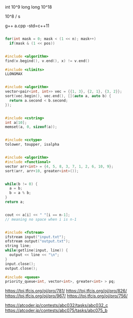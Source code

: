 int 10^9
long long 10^18

10^8 / s

g++ a.cpp -std=c++11

```cpp

for(int mask = 0; mask < (1 << n); mask++)
  if(mask & (1 << pos))


#include <algorithm>
find(v.begind(), v.end(), x) != v.end()

#include <climits>
LLONGMAX


#include <algorithm>
vector<pair<int, int>> vec = {{1, 3}, {2, 1}, {3, 2}};
sort(vec.begin(), vec.end(), [](auto a, auto b) {
  return a.second < b.second;
});


#include <cstring>
int a[10];
memset(a, 0, sizeof(a));


#include <cctype>
tolower, toupper, isalpha


#include <algorithm>
#include <functional>
vector arr<int> = {4, 5, 8, 3, 7, 1, 2, 6, 10, 9};
sort(arr, arr+10, greater<int>());

```

```cpp

while(b != 0) {
  a = b;
  b = a % b;
}
return a;

```

```cpp

cout << a[i] << " "[i == n-1];
// meaning no space when i is n-1


#include <fstream>
ifstream input("input.txt");
ofstream output("output.txt");
string line;
while(getline(input, line)) {
  output << line << "\n";
}
input.close();
output.close();

#include <queue>
priority_queue<int, vector<int>, greater<int> > pq;
```

https://toj.tfcis.org/oj/pro/781/
https://toj.tfcis.org/oj/pro/826/
https://toj.tfcis.org/oj/pro/967/
https://toj.tfcis.org/oj/pro/756/

https://atcoder.jp/contests/abc032/tasks/abc032_c
https://atcoder.jp/contests/abc075/tasks/abc075_b
